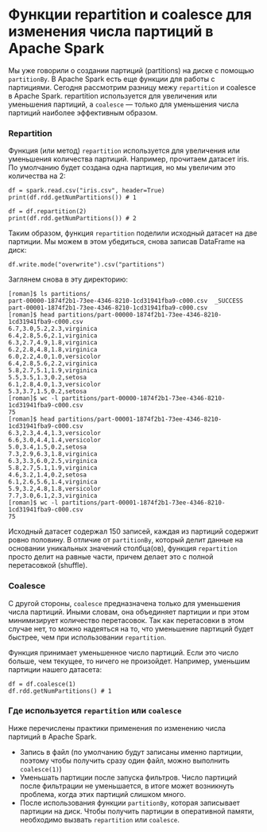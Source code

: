 # Функции repartition и coalesce для изменения числа партиций в Apache Spark

Мы уже говорили о создании партиций (partitions) на диске с помощью `partitionBy`. 
В Apache Spark есть еще функции для работы с партициями. Сегодня рассмотрим разницу межу `repartition` и 
coalesce в Apache Spark. repartition используется для увеличения или уменьшения партиций, 
а `coalesce` — только для уменьшения числа партиций наиболее эффективным образом.

### Repartition

Функция (или метод) `repartition` используется для увеличения или уменьшения количества партиций. 
Например, прочитаем датасет iris. По умолчанию будет создана одна партиция, но мы увеличим это количества на 2:
```
df = spark.read.csv("iris.csv", header=True)
print(df.rdd.getNumPartitions()) # 1

df = df.repartition(2)
print(df.rdd.getNumPartitions()) # 2
```

Таким образом, функция `repartition` поделили исходный датасет на две партиции. 
Мы можем в этом убедиться, снова записав DataFrame на диск:
```
df.write.mode("overwrite").csv("partitions")
```

Заглянем снова в эту директорию:
```
[roman]$ ls partitions/
part-00000-1874f2b1-73ee-4346-8210-1cd31941fba9-c000.csv  _SUCCESS
part-00001-1874f2b1-73ee-4346-8210-1cd31941fba9-c000.csv
[roman]$ head partitions/part-00000-1874f2b1-73ee-4346-8210-1cd31941fba9-c000.csv
6.7,3.0,5.2,2.3,virginica
6.4,2.8,5.6,2.1,virginica
6.3,2.7,4.9,1.8,virginica
6.2,2.8,4.8,1.8,virginica
6.0,2.2,4.0,1.0,versicolor
6.4,2.8,5.6,2.2,virginica
5.8,2.7,5.1,1.9,virginica
5.5,3.5,1.3,0.2,setosa
6.1,2.8,4.0,1.3,versicolor
5.3,3.7,1.5,0.2,setosa
[roman]$ wc -l partitions/part-00000-1874f2b1-73ee-4346-8210-1cd31941fba9-c000.csv
75
[roman]$ head partitions/part-00001-1874f2b1-73ee-4346-8210-1cd31941fba9-c000.csv
6.3,2.3,4.4,1.3,versicolor
6.6,3.0,4.4,1.4,versicolor
5.0,3.4,1.5,0.2,setosa
7.3,2.9,6.3,1.8,virginica
6.3,3.3,6.0,2.5,virginica
5.8,2.7,5.1,1.9,virginica
4.6,3.2,1.4,0.2,setosa
6.1,2.6,5.6,1.4,virginica
5.9,3.2,4.8,1.8,versicolor
7.7,3.0,6.1,2.3,virginica
[roman]$ wc -l partitions/part-00001-1874f2b1-73ee-4346-8210-1cd31941fba9-c000.csv
75
```

Исходный датасет содержал 150 записей, каждая из партиций содержит ровно половину. 
В отличие от `partitionBy`, который делит данные на основании уникальных значений столбца(ов), 
функция `repartition` просто делит на равные части, причем делает это с полной перетасовкой (shuffle).


### Coalesce

С другой стороны, `coalesce` предназначена только для уменьшения числа партиций. 
Иными словам, она объединяет партиции и при этом минимизирует количество перетасовок. 
Так как перетасовки в этом случае нет, то можно надеяться на то, что уменьшение партиций 
будет быстрее, чем при использовании `repartition`.

Функция принимает уменьшенное число партиций. Если это число больше, чем текущее, то ничего 
не произойдет. Например, уменьшим партиции нашего датасета:
```
df = df.coalesce(1)
df.rdd.getNumPartitions() # 1
```

### Где используется `repartition` или `coalesce`

Ниже перечислены практики применения по изменению числа партиций в Apache Spark.

* Запись в файл (по умолчанию будут записаны именно партиции, поэтому чтобы получить сразу один файл, 
можно выполнить `coalesce(1)`)
* Уменьшать партиции после запуска фильтров. Число партиций после фильтрации не уменьшается, 
в итоге может возникнуть проблема, когда этих партиций слишком много.
* После использования функции `partitionBy`, которая записывает партиции на диск. 
Чтобы получить партиции в оперативной памяти, необходимо вызвать `repartition` или `coalesce`.